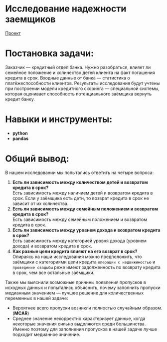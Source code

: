 # Исследование надежности заемщиков
[Проект](Яндекс.Практикум%20Проект%20№2%20Исследование%20надежности%20заемщиков%20(Часть%202).ipynb)  
# Постановка задачи:    
Заказчик — кредитный отдел банка. Нужно разобраться, влияет ли семейное положение и количество детей клиента на факт погашения кредита в срок. Входные данные от банка — статистика о платёжеспособности клиентов.
Результаты исследования будут учтены при построении модели кредитного скоринга — специальной системы, которая оценивает способность потенциального заёмщика вернуть кредит банку.
# Навыки и инструменты:  
* **python**
* **pandas**
# Общий вывод:  
В нашем исследовании мы попытались ответить на четыре вопроса:  
1. **Есть ли зависимость между количеством детей и возвратом кредита в срок?**  
Есть зависимость между наличием детей и возвратом кредита в срок. Если у заёмщика есть дети, то возврат кредита в срок не зависит от их количества.  
2. **Есть ли зависимость между семейным положением и возвратом кредита в срок?**   
Есть зависимость между семейным положением и возвратом кредита в срок.  
3. **Есть ли зависимость между уровнем дохода и возвратом кредита в срок?**  
Есть зависимость между категорией уровня дохода (уровнем дохода) и возвратом кредита в срок.  
4. **Как разные цели кредита влияют на его возврат в срок?**  
Опираясь на наши исследования можно предположить, что заёмщики с категориями цели кредита `операции с недвижимостью` и `проведение свадьбы` реже имеют задолженность по возврату кредита в срок, чем все остальные заёмщики.

Также мы выяснили возможные причины появления пропусков в исходных данных и попытались объяснить, почему заполнить пропуски медианным значением — лучшее решение для количественных переменных в нашей задаче:
- Вероятнее всего пропуски возникли полностью случайным образом. (**MCAR**)
- Среднее значение некорректно характеризует данные, когда некоторые значения сильно выделяются среди большинства. Именно поэтому для заполнения пропусков в нашей задаче лучше подходит медианное значение.
